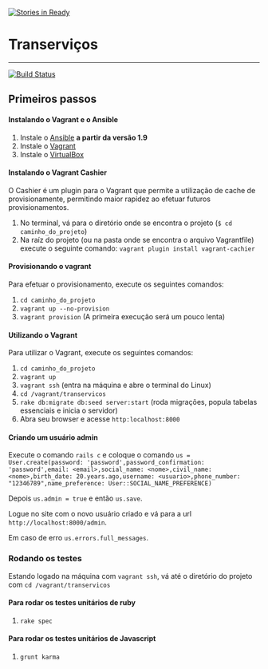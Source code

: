 [![Stories in Ready](https://badge.waffle.io/ThoughtWorksInc/transervicos.png?label=ready&title=Ready)](https://waffle.io/ThoughtWorksInc/transervicos)
# Transerviços
--------------------
[![Build Status](https://snap-ci.com/ThoughtWorksInc/transervicos/branch/master/build_image)](https://snap-ci.com/ThoughtWorksInc/transervicos/branch/master)

## Primeiros passos

#### Instalando o Vagrant e o Ansible

1. Instale o [Ansible](http://www.ansible.com "ansible") **a partir da versão 1.9**
2. Instale o [Vagrant](http://www.vagrantup.com/ "vagrant")
3. Instale o [VirtualBox](https://www.virtualbox.org/wiki/Downloads "virtualbox")

#### Instalando o Vagrant Cashier

O Cashier é um plugin para o Vagrant que permite a utilização de cache de provisionamente, permitindo maior rapidez ao efetuar futuros provisionamentos.

1. No terminal, vá para o diretório onde se encontra o projeto (`$ cd caminho_do_projeto`)
2. Na raíz do projeto (ou na pasta onde se encontra o arquivo Vagrantfile) execute o seguinte comando:
`vagrant plugin install vagrant-cachier`

#### Provisionando o vagrant

Para efetuar o provisionamento, execute os seguintes comandos:

1. `cd caminho_do_projeto`
2. `vagrant up --no-provision`
3. `vagrant provision` (A primeira execução será um pouco lenta)

#### Utilizando o Vagrant

Para utilizar o Vagrant, execute os seguintes comandos:

1. `cd caminho_do_projeto`
2. `vagrant up`
3. `vagrant ssh` (entra na máquina e abre o terminal do Linux)
4. `cd /vagrant/transervicos`
5. `rake db:migrate db:seed server:start` (roda migrações, popula tabelas essenciais e inicia o servidor)
6. Abra seu browser e acesse `http:localhost:8000`

#### Criando um usuário admin

Execute o comando `rails c` e coloque o comando
`us = User.create(password: 'password',password_confirmation: 'password',email: <email>,social_name: <nome>,civil_name: <nome>,birth_date: 20.years.ago,username: <usuario>,phone_number: "12346789",name_preference: User::SOCIAL_NAME_PREFERENCE)`

Depois `us.admin = true` e então `us.save`.

Logue no site com o novo usuário criado e vá para a url `http://localhost:8000/admin`.

Em caso de erro `us.errors.full_messages`.

### Rodando os testes

Estando logado na máquina com `vagrant ssh`, vá até o diretório do projeto com `cd /vagrant/transervicos`

#### Para rodar os testes unitários de ruby

1. `rake spec`

#### Para rodar os testes unitários de Javascript

1. `grunt karma`
